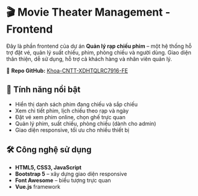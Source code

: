 # 🎬 Movie Theater Management - Frontend

Đây là phần frontend của dự án **Quản lý rạp chiếu phim** – một hệ thống hỗ trợ đặt vé, quản lý suất chiếu, phim, phòng chiếu và người dùng. Giao diện thân thiện, dễ sử dụng, hỗ trợ cả khách hàng và nhân viên quản lý.

🔗 **Repo GitHub:** [Khoa-CNTT-XDHTQLRC7916-FE](https://github.com/Duyet03/Khoa-CNTT-XDHTQLRC7916-FE.git)

## 🚀 Tính năng nổi bật

- Hiển thị danh sách phim đang chiếu và sắp chiếu
- Xem chi tiết phim, lịch chiếu theo rạp và ngày
- Đặt vé xem phim online, chọn ghế trực quan
- Quản lý phim, suất chiếu, phòng chiếu (dành cho admin)
- Giao diện responsive, tối ưu cho nhiều thiết bị

## 🛠️ Công nghệ sử dụng

- **HTML5, CSS3, JavaScript**
- **Bootstrap 5** – xây dựng giao diện responsive
- **Font Awesome** – biểu tượng trực quan
- **Vue.js** framework
